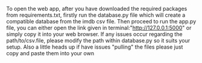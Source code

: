 To open the web app, after you have downloaded the required packages from requirements.txt, firstly run the database.py file which will create a compatible database from the imdb csv file.
Then proceed to run the app.py file, you can either open the link given in terminal:"http://127.0.0.1:5000" or simply copy it into your web browser.
If any issues occur regarding the path/to/csv.file, please modify the path within database.py so it suits your setup.
Also a little heads up if have issues "pulling" the files please just copy and paste them into your own 
